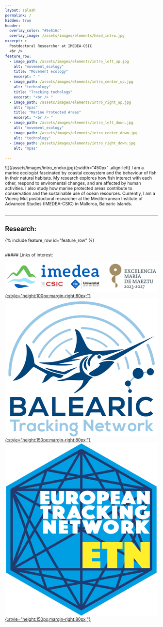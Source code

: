 ```yaml
---
layout: splash
permalink: /
hidden: true
header:
  overlay_color: "#5e616c"
  overlay_image: /assets/images/elements/head_intro.jpg
excerpt: >
  Postdoctoral Researcher at IMEDEA-CSIC
  <br />
feature_row:
  - image_path: /assets/images/elements/intro_left_up.jpg
    alt: "movement_ecology"
    title: "Movement ecology"
    excerpt: " "
  - image_path: /assets/images/elements/intro_center_up.jpg
    alt: "technology"
    title: "Tracking techology"
    excerpt: "<br /> "
  - image_path: /assets/images/elements/intro_right_up.jpg
    alt: "mpas"
    title: "Marine Protected Areas"
    excerpt: "<br /> "
  - image_path: /assets/images/elements/intro_left_down.jpg
    alt: "movement_ecology"
  - image_path: /assets/images/elements/intro_center_down.jpg
    alt: "technology"
  - image_path: /assets/images/elements/intro_right_down.jpg
    alt: "mpas"

---
```


<span>
![](/assets/images/intro_eneko.jpg){:width="450px" .align-left}
I am a marine ecologist fascinated by coastal ecosystem and the behaviour of fish in their natural habitats. My research explores how fish interact with each other, respond to enviromental changes, and are affected by human activities. I also study how marine protected areas contribute to conservation and the sustainable use of ocean resources. Currently, I am a Vicenç Mut postdoctoral researcher at the Mediterranean Institute of Advanced Studies (IMEDEA-CSIC) in Mallorca, Balearic Islands.
<br />

<br />
<hr />

## Research:
{% include feature_row id="feature_row" %}

<br />
##### Links of interest:

[![ ](/assets/images/logo_imedea.jpg 'IMEDEA'){:style="height:100px;margin-right:80px;"}](https://imedea.uib-csic.es/en/)
[![ ](/assets/images/logo_btn.jpg 'BTN'){:style="height:150px;margin-right:80px;"}](https://trackingfish.com/)
[![ ](/assets/images/logo_etn.png 'BTN'){:style="height:150px;margin-right:80px;"}](https://europeantrackingnetwork.org/)

